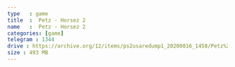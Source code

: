 ```yaml
---
type   : game
title  :  Petz - Horsez 2
name   :  Petz - Horsez 2
categories: [game]
telegram : 1344
drive : https://archive.org/12/items/ps2usaredump1_20200816_1458/Petz%20-%20Horsez%202.7z
size : 493 MB
---
```



